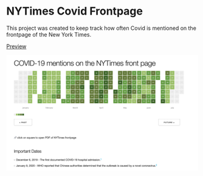 # NYTimes Covid Frontpage

This project was created to keep track how often Covid is mentioned on the frontpage of the New York Times.


[Preview](https://eddietejeda.github.io/nytimes-covid-frontpage/)

![](screenshot.png)